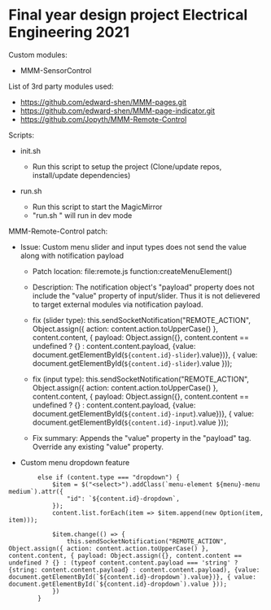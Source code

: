 # Final year design project Electrical Engineering 2021

Custom modules:
- MMM-SensorControl

List of 3rd party modules used:
- https://github.com/edward-shen/MMM-pages.git
- https://github.com/edward-shen/MMM-page-indicator.git
- https://github.com/Jopyth/MMM-Remote-Control


Scripts:
- init.sh
  - Run this script to setup the project (Clone/update repos, install/update dependencies)

- run.sh
  - Run this script to start the MagicMirror
  - "run.sh <dev>" will run in dev mode

MMM-Remote-Control patch:
- Issue: Custom menu slider and input types does not send the value along with notification payload
  - Patch location: file:remote.js function:createMenuElement()
  - Description: The notification object's "payload" property does not include the "value" property of input/slider. Thus it is not delievered to target external modules via notification payload.
  - fix (slider type): this.sendSocketNotification("REMOTE_ACTION", Object.assign({ action: content.action.toUpperCase() }, content.content, 
                    { payload: Object.assign({}, content.content == undefined ? {} : content.content.payload, {value: document.getElementById(`${content.id}-slider`).value})},
                    { value: document.getElementById(`${content.id}-slider`).value }));

  - fix (input type): this.sendSocketNotification("REMOTE_ACTION", Object.assign({ action: content.action.toUpperCase() }, content.content, 
                    { payload: Object.assign({}, content.content == undefined ? {} : content.content.payload, {value: document.getElementById(`${content.id}-input`).value})},
                    { value: document.getElementById(`${content.id}-input`).value }));
  - Fix summary: Appends the "value" property in the "payload" tag. Override any existing "value" property.

- Custom menu dropdown feature
```
        else if (content.type === "dropdown") {
            $item = $("<select>").addClass(`menu-element ${menu}-menu medium`).attr({
                "id": `${content.id}-dropdown`,
            });
            content.list.forEach(item => $item.append(new Option(item, item)));
            
            $item.change(() => {
                this.sendSocketNotification("REMOTE_ACTION", Object.assign({ action: content.action.toUpperCase() }, content.content, { payload: Object.assign({}, content.content == undefined ? {} : (typeof content.content.payload === 'string' ? {string: content.content.payload} : content.content.payload), {value: document.getElementById(`${content.id}-dropdown`).value})}, { value: document.getElementById(`${content.id}-dropdown`).value }));
            })
        }
```
